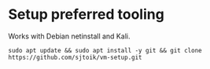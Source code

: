 # Setup preferred tooling
Works with Debian netinstall and Kali.

```
sudo apt update && sudo apt install -y git && git clone https://github.com/sjtoik/vm-setup.git
```